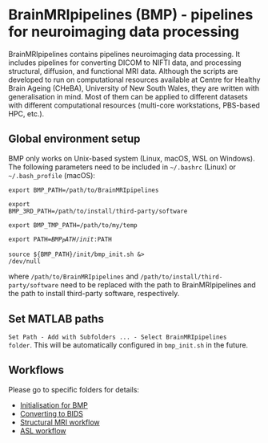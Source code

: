 # BrainMRIpipelines (BMP) - pipelines for neuroimaging data processing

BrainMRIpipelines contains pipelines neuroimaging data processing. It includes pipelines for converting DICOM to NIFTI data, and processing structural, diffusion, and functional MRI data. Although the scripts are developed to run on computational resources available at Centre for Healthy Brain Ageing (CHeBA), University of New South Wales, they are written with generalisation in mind. Most of them can be applied to different datasets with different computational resources (multi-core workstations, PBS-based HPC, etc.).


## Global environment setup

BMP only works on Unix-based system (Linux, macOS, WSL on Windows). The following parameters need to be included in <code>~/.bashrc</code> (Linux) or <code>~/.bash_profile</code> (macOS):


<code>export BMP_PATH=/path/to/BrainMRIpipelines</code>

<code>export BMP_3RD_PATH=/path/to/install/third-party/software</code>

<code>export BMP_TMP_PATH=/path/to/my/temp</code>

<code>export PATH=$BMP_PATH/init:$PATH</code>

<code>source ${BMP_PATH}/init/bmp_init.sh &> /dev/null</code>


where <code>/path/to/BrainMRIpipelines</code> and <code>/path/to/install/third-party/software</code> need to be replaced with the path to BrainMRIpipelines and the path to install third-party software, respectively.


## Set MATLAB paths

<code>Set Path - Add with Subfolders ... - Select BrainMRIpipelines folder</code>. This will be automatically configured in <code>bmp_init.sh</code> in the future.


## Workflows

Please go to specific folders for details:

- [Initialisation for BMP](https://github.com/JiyangJiang/BrainMRIpipelines/tree/master/init)
- [Converting to BIDS](https://github.com/JiyangJiang/BrainMRIpipelines/tree/master/BIDS)
- [Structural MRI workflow](https://github.com/JiyangJiang/BrainMRIpipelines/tree/master/sMRI)
- [ASL workflow](https://github.com/JiyangJiang/BrainMRIpipelines/tree/master/ASL)